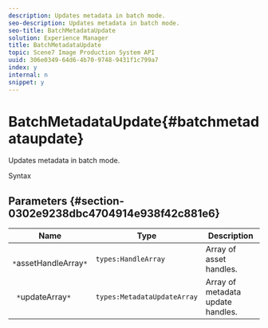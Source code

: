 ```yaml
---
description: Updates metadata in batch mode.
seo-description: Updates metadata in batch mode.
seo-title: BatchMetadataUpdate
solution: Experience Manager
title: BatchMetadataUpdate
topic: Scene7 Image Production System API
uuid: 306e0349-64d6-4b70-9748-9431f1c799a7
index: y
internal: n
snippet: y
---
```


# BatchMetadataUpdate{#batchmetadataupdate}

Updates metadata in batch mode.

 Syntax 

## Parameters {#section-0302e9238dbc4704914e938f42c881e6}

|  Name  | Type  | Description  |
|---|---|---|
|  ` *`assetHandleArray`*`  | `types:HandleArray`  | Array of asset handles.  |
|  ` *`updateArray`*`  | `types:MetadataUpdateArray`  | Array of metadata update handles.  |

